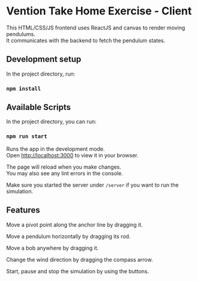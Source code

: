 # Vention Take Home Exercise - Client
This HTML/CSS/JS frontend uses ReactJS and canvas to render moving pendulums.  
It communicates with the backend to fetch the pendulum states.  

## Development setup
 
In the project directory, run:

### `npm install`

## Available Scripts

In the project directory, you can run:

### `npm run start`

Runs the app in the development mode.\
Open [http://localhost:3000](http://localhost:3000) to view it in your browser.

The page will reload when you make changes.\
You may also see any lint errors in the console.

Make sure you started the server under `/server` if you want to run the simulation.

## Features

Move a pivot point along the anchor line by dragging it.  

Move a pendulum horizontally by dragging its rod.  

Move a bob anywhere by dragging it.  

Change the wind direction by dragging the compass arrow.  

Start, pause and stop the simulation by using the buttons.  
